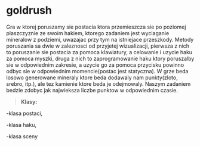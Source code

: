 # goldrush
Gra w ktorej poruszamy sie postacia ktora przemieszcza sie po poziomej plaszczyznie ze swoim hakiem, ktorego zadaniem jest wyciaganie mineralow z podziemi, uwazajac przy tym na istniejace przeszkody. Metody poruszania sa dwie w zaleznosci od przyjetej wizualizacji, pierwsza z nich to poruszanie sie postacia za pomoca klawiatury, a celowanie i uzycie haku za pomoca myszki, druga z nich to zaprogramowanie haku ktory poruszalby sie w odpowiednim zakresie, a uzycie go za pomoca przycisku powinno odbyc sie w odpowiednim momencie(postac jest statyczna). W grze beda losowo generowane mineraly ktore beda dodawaly nam punkty(zloto, srebro, itp.), ale tez kamienie ktore beda je odejmowaly. Naszym zadaniem bedzie zdobyc jak najwieksza liczbe punktow w odpowiednim czasie.
>**Klasy:**

-klasa postaci,

-klasa haku,

-klasa sceny
